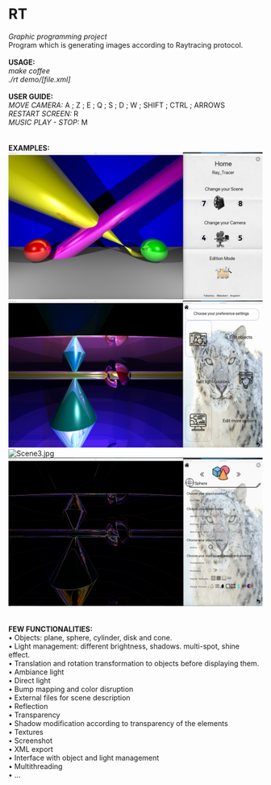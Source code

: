 # RT

<i>Graphic programming project</i><br/>
Program which is generating images according to Raytracing protocol.
<br/>
<br/>
<b>USAGE:</b><br/>
<i>make coffee</i><br/>
<i>./rt demo/[file.xml]</i>
<br/>
<br/>
<b>USER GUIDE:</b><br/>
<i>MOVE CAMERA:</i> A ; Z ; E ; Q ; S ; D ; W ; SHIFT ; CTRL ; ARROWS</b><br/>
<i>RESTART SCREEN:</i> R</b><br/>
<i>MUSIC PLAY - STOP:</i> M</b><br/>
<br/><br/>
<b>EXAMPLES:</b>
<br/>
![Scene1.jpg](RT1_Screen.jpg)<br/>
![Scene2.jpg](RT2_Screen.jpg)<br/>
![Scene3.jpg](RT3_Screen.jpg)<br/>
![Scene4.jpg](RT4_Screen.jpg)<br/>
<br/>
<br/>
<b>FEW FUNCTIONALITIES:</b><br/>
• Objects: plane, sphere, cylinder, disk and cone.<br/>
• Light management: different brightness, shadows. multi-spot, shine effect.<br/>
• Translation and rotation transformation to objects before displaying them.<br/>
• Ambiance light<br/>
• Direct light<br/>
• Bump mapping and color disruption<br/>
• External files for scene description<br/>
• Reflection<br/>
• Transparency<br/>
• Shadow modification according to transparency of the elements<br/>
• Textures<br/>
• Screenshot<br/>
• XML export<br/>
• Interface with object and light management<br/>
• Multithreading<br/>
• ...<br/>
